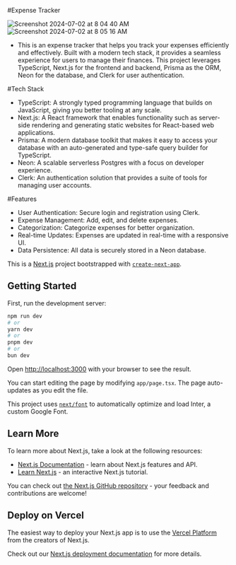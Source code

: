 #Expense Tracker

![Screenshot 2024-07-02 at 8 04 40 AM](https://github.com/TariqKichawele/Expense-tracker/assets/105932024/bb203335-bf4c-4896-abc2-478ea87b980d)
![Screenshot 2024-07-02 at 8 05 16 AM](https://github.com/TariqKichawele/Expense-tracker/assets/105932024/11c37a97-d53c-4256-9c01-9281a2d1a9e4)

- This is an expense tracker that helps you track your expenses efficiently and effectively. Built with a modern tech stack, it provides a seamless experience for users to manage their finances. This project leverages TypeScript, Next.js for the frontend and backend, Prisma as the ORM, Neon for the database, and Clerk for user authentication.

#Tech Stack

- TypeScript: A strongly typed programming language that builds on JavaScript, giving you better tooling at any scale.
- Next.js: A React framework that enables functionality such as server-side rendering and generating static websites for React-based web applications.
- Prisma: A modern database toolkit that makes it easy to access your database with an auto-generated and type-safe query builder for TypeScript.
- Neon: A scalable serverless Postgres with a focus on developer experience.
- Clerk: An authentication solution that provides a suite of tools for managing user accounts.

#Features

- User Authentication: Secure login and registration using Clerk.
- Expense Management: Add, edit, and delete expenses.
- Categorization: Categorize expenses for better organization.
- Real-time Updates: Expenses are updated in real-time with a responsive UI.
- Data Persistence: All data is securely stored in a Neon database.



This is a [Next.js](https://nextjs.org/) project bootstrapped with [`create-next-app`](https://github.com/vercel/next.js/tree/canary/packages/create-next-app).

## Getting Started

First, run the development server:

```bash
npm run dev
# or
yarn dev
# or
pnpm dev
# or
bun dev
```

Open [http://localhost:3000](http://localhost:3000) with your browser to see the result.

You can start editing the page by modifying `app/page.tsx`. The page auto-updates as you edit the file.

This project uses [`next/font`](https://nextjs.org/docs/basic-features/font-optimization) to automatically optimize and load Inter, a custom Google Font.

## Learn More

To learn more about Next.js, take a look at the following resources:

- [Next.js Documentation](https://nextjs.org/docs) - learn about Next.js features and API.
- [Learn Next.js](https://nextjs.org/learn) - an interactive Next.js tutorial.

You can check out [the Next.js GitHub repository](https://github.com/vercel/next.js/) - your feedback and contributions are welcome!

## Deploy on Vercel

The easiest way to deploy your Next.js app is to use the [Vercel Platform](https://vercel.com/new?utm_medium=default-template&filter=next.js&utm_source=create-next-app&utm_campaign=create-next-app-readme) from the creators of Next.js.

Check out our [Next.js deployment documentation](https://nextjs.org/docs/deployment) for more details.
